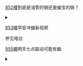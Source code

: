 [852楼](https://bbs.nga.cn/read.php?tid=26555454&page=43#l852)到底是油管的锅还是蝗宝的锅？

<details>
  <summary></summary>
  
  在油管看見桐生的切片，解釋了直播發言沒了的原因，
  
  就挺....<img src="https://img4.nga.178.com/ngabbs/post/smile/a2_14.png"></img>

  <img src="https://img.nga.178.com/attachments/mon_202105/03/-zue37Q16w-3zyuZ10T3cSwi-io.jpg"></img>補個切片封面圖

</details>

[853楼](https://bbs.nga.cn/read.php?tid=26555454&page=43#l853)早安冲蝗新视频

参见电台

[955楼](https://bbs.nga.cn/read.php?tid=26555454&page=48#l955)明天七点联动可能有蝗

<details>
  <summary></summary>
  
  明天早上的mio凸 封面有蝗 可以准备

  <img src="https://img.nga.178.com/attachments/mon_202105/03/-zue37Q16w-ft19Z1iT3cSn0-i1.jpg.medium.jpg"></img>

</details>